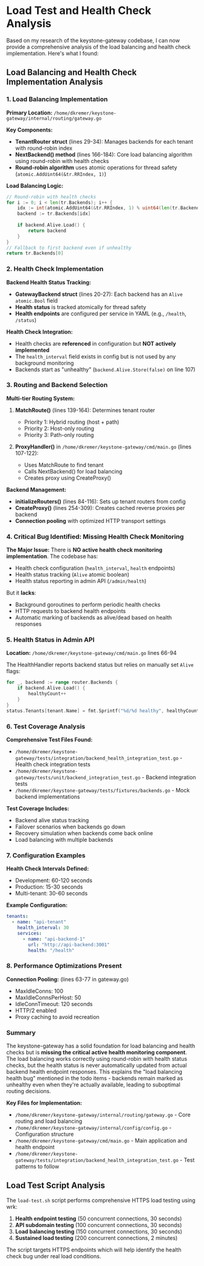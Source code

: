 # Load Test and Health Check Analysis

Based on my research of the keystone-gateway codebase, I can now provide a comprehensive analysis of the load balancing and health check implementation. Here's what I found:

## Load Balancing and Health Check Implementation Analysis

### 1. Load Balancing Implementation

**Primary Location:** `/home/dkremer/keystone-gateway/internal/routing/gateway.go`

**Key Components:**
- **TenantRouter struct** (lines 29-34): Manages backends for each tenant with round-robin index
- **NextBackend() method** (lines 166-184): Core load balancing algorithm using round-robin with health checks
- **Round-robin algorithm** uses atomic operations for thread safety (`atomic.AddUint64(&tr.RRIndex, 1)`)

**Load Balancing Logic:**
```go
// Round-robin with health checks
for i := 0; i < len(tr.Backends); i++ {
    idx := int(atomic.AddUint64(&tr.RRIndex, 1) % uint64(len(tr.Backends)))
    backend := tr.Backends[idx]
    
    if backend.Alive.Load() {
        return backend
    }
}
// Fallback to first backend even if unhealthy
return tr.Backends[0]
```

### 2. Health Check Implementation

**Backend Health Status Tracking:**
- **GatewayBackend struct** (lines 20-27): Each backend has an `Alive atomic.Bool` field
- **Health status** is tracked atomically for thread safety
- **Health endpoints** are configured per service in YAML (e.g., `/health`, `/status`)

**Health Check Integration:**
- Health checks are **referenced** in configuration but **NOT actively implemented**
- The `health_interval` field exists in config but is not used by any background monitoring
- Backends start as "unhealthy" (`backend.Alive.Store(false)` on line 107)

### 3. Routing and Backend Selection

**Multi-tier Routing System:**
1. **MatchRoute()** (lines 139-164): Determines tenant router
   - Priority 1: Hybrid routing (host + path)
   - Priority 2: Host-only routing  
   - Priority 3: Path-only routing

2. **ProxyHandler()** in `/home/dkremer/keystone-gateway/cmd/main.go` (lines 107-122):
   - Uses MatchRoute to find tenant
   - Calls NextBackend() for load balancing
   - Creates proxy using CreateProxy()

**Backend Management:**
- **initializeRouters()** (lines 84-116): Sets up tenant routers from config
- **CreateProxy()** (lines 254-309): Creates cached reverse proxies per backend
- **Connection pooling** with optimized HTTP transport settings

### 4. Critical Bug Identified: Missing Health Check Monitoring

**The Major Issue:**
There is **NO active health check monitoring implementation**. The codebase has:
- Health check configuration (`health_interval`, `health` endpoints)
- Health status tracking (`Alive` atomic boolean)
- Health status reporting in admin API (`/admin/health`)

But it **lacks**:
- Background goroutines to perform periodic health checks
- HTTP requests to backend health endpoints
- Automatic marking of backends as alive/dead based on health responses

### 5. Health Status in Admin API

**Location:** `/home/dkremer/keystone-gateway/cmd/main.go` lines 66-94

The HealthHandler reports backend status but relies on manually set `Alive` flags:
```go
for _, backend := range router.Backends {
    if backend.Alive.Load() {
        healthyCount++
    }
}
status.Tenants[tenant.Name] = fmt.Sprintf("%d/%d healthy", healthyCount, len(router.Backends))
```

### 6. Test Coverage Analysis

**Comprehensive Test Files Found:**
- `/home/dkremer/keystone-gateway/tests/integration/backend_health_integration_test.go` - Health check integration tests
- `/home/dkremer/keystone-gateway/tests/unit/backend_integration_test.go` - Backend integration tests
- `/home/dkremer/keystone-gateway/tests/fixtures/backends.go` - Mock backend implementations

**Test Coverage Includes:**
- Backend alive status tracking
- Failover scenarios when backends go down
- Recovery simulation when backends come back online
- Load balancing with multiple backends

### 7. Configuration Examples

**Health Check Intervals Defined:**
- Development: 60-120 seconds
- Production: 15-30 seconds  
- Multi-tenant: 30-60 seconds

**Example Configuration:**
```yaml
tenants:
  - name: "api-tenant"
    health_interval: 30
    services:
      - name: "api-backend-1"
        url: "http://api-backend:3001"
        health: "/health"
```

### 8. Performance Optimizations Present

**Connection Pooling:** (lines 63-77 in gateway.go)
- MaxIdleConns: 100
- MaxIdleConnsPerHost: 50
- IdleConnTimeout: 120 seconds
- HTTP/2 enabled
- Proxy caching to avoid recreation

### Summary

The keystone-gateway has a solid foundation for load balancing and health checks but is **missing the critical active health monitoring component**. The load balancing works correctly using round-robin with health status checks, but the health status is never automatically updated from actual backend health endpoint responses. This explains the "load balancing health bug" mentioned in the todo items - backends remain marked as unhealthy even when they're actually available, leading to suboptimal routing decisions.

**Key Files for Implementation:**
- `/home/dkremer/keystone-gateway/internal/routing/gateway.go` - Core routing and load balancing
- `/home/dkremer/keystone-gateway/internal/config/config.go` - Configuration structure
- `/home/dkremer/keystone-gateway/cmd/main.go` - Main application and health endpoint
- `/home/dkremer/keystone-gateway/tests/integration/backend_health_integration_test.go` - Test patterns to follow

## Load Test Script Analysis

The `load-test.sh` script performs comprehensive HTTPS load testing using wrk:

1. **Health endpoint testing** (50 concurrent connections, 30 seconds)
2. **API subdomain testing** (100 concurrent connections, 30 seconds) 
3. **Load balancing testing** (150 concurrent connections, 30 seconds)
4. **Sustained load testing** (200 concurrent connections, 2 minutes)

The script targets HTTPS endpoints which will help identify the health check bug under real load conditions.